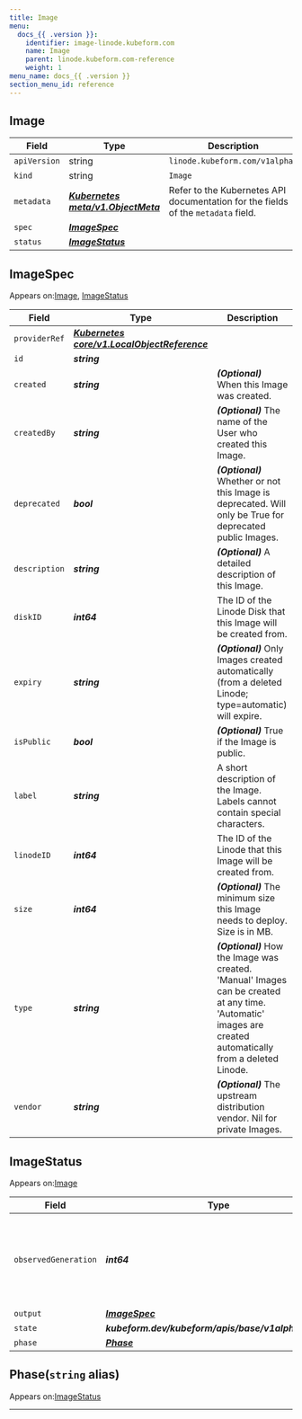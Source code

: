 ```yaml
---
title: Image
menu:
  docs_{{ .version }}:
    identifier: image-linode.kubeform.com
    name: Image
    parent: linode.kubeform.com-reference
    weight: 1
menu_name: docs_{{ .version }}
section_menu_id: reference
---
```


## Image
| Field | Type | Description |
| ------ | ----- | ----------- |
| `apiVersion` | string | `linode.kubeform.com/v1alpha1` |
|    `kind` | string | `Image` |
| `metadata` | ***[Kubernetes meta/v1.ObjectMeta](https://v1-18.docs.kubernetes.io/docs/reference/generated/kubernetes-api/v1.18/#objectmeta-v1-meta)***|Refer to the Kubernetes API documentation for the fields of the `metadata` field.|
| `spec` | ***[ImageSpec](#imagespec)***||
| `status` | ***[ImageStatus](#imagestatus)***||
## ImageSpec

Appears on:[Image](#image), [ImageStatus](#imagestatus)

| Field | Type | Description |
| ------ | ----- | ----------- |
| `providerRef` | ***[Kubernetes core/v1.LocalObjectReference](https://v1-18.docs.kubernetes.io/docs/reference/generated/kubernetes-api/v1.18/#localobjectreference-v1-core)***||
| `id` | ***string***||
| `created` | ***string***| ***(Optional)*** When this Image was created.|
| `createdBy` | ***string***| ***(Optional)*** The name of the User who created this Image.|
| `deprecated` | ***bool***| ***(Optional)*** Whether or not this Image is deprecated. Will only be True for deprecated public Images.|
| `description` | ***string***| ***(Optional)*** A detailed description of this Image.|
| `diskID` | ***int64***|The ID of the Linode Disk that this Image will be created from.|
| `expiry` | ***string***| ***(Optional)*** Only Images created automatically (from a deleted Linode; type=automatic) will expire.|
| `isPublic` | ***bool***| ***(Optional)*** True if the Image is public.|
| `label` | ***string***|A short description of the Image. Labels cannot contain special characters.|
| `linodeID` | ***int64***|The ID of the Linode that this Image will be created from.|
| `size` | ***int64***| ***(Optional)*** The minimum size this Image needs to deploy. Size is in MB.|
| `type` | ***string***| ***(Optional)*** How the Image was created. 'Manual' Images can be created at any time. 'Automatic' images are created automatically from a deleted Linode.|
| `vendor` | ***string***| ***(Optional)*** The upstream distribution vendor. Nil for private Images.|
## ImageStatus

Appears on:[Image](#image)

| Field | Type | Description |
| ------ | ----- | ----------- |
| `observedGeneration` | ***int64***| ***(Optional)*** Resource generation, which is updated on mutation by the API Server.|
| `output` | ***[ImageSpec](#imagespec)***| ***(Optional)*** |
| `state` | ***kubeform.dev/kubeform/apis/base/v1alpha1.State***| ***(Optional)*** |
| `phase` | ***[Phase](#phase)***| ***(Optional)*** |
## Phase(`string` alias)

Appears on:[ImageStatus](#imagestatus)

---
